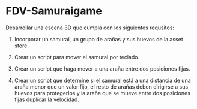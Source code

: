 # FDV-Samuraigame

Desarrollar una escena 3D que cumpla con los siguientes requsitos:

1. Incorporar un samurai, un grupo de arañas y sus huevos de la asset store.

2. Crear un script para mover el samurai por teclado. 

3. Crear un script que haga mover a una araña entre dos posiciones fijas. 

4. Crear un script que determine si el samurai está a una distancia de una araña menor que un valor fijo, el resto de arañas deben dirigirse a sus huevos para protegerlos y la araña que se mueve entre dos posiciones fijas duplicar la velocidad.
